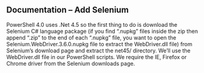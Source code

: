 <h2>Documentation – Add Selenium</h2>

<p>
PowerShell 4.0 uses .Net 4.5 so the first thing to do is download the Selenium C# language package 
(if you find “.nupkg” files inside the zip then append “.zip” to the end of each “.nupkg” file, 
you want to open the Selenium.WebDriver.3.6.0.nupkg file to extract the WebDriver.dll file) from Selenium’s download page and extract the net45/ directory. 
We’ll use the WebDriver.dll file in our PowerShell scripts.
We require the IE, Firefox or Chrome driver from the Selenium downloads page.
</p>
